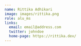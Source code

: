 ```yaml
---
name: Rittika Adhikari
image: images/rittika.png
role: alu_ms
links:
  email: email@address.com
  twitter: johndoe
  home-page: https://rittika.dev/
---
```

